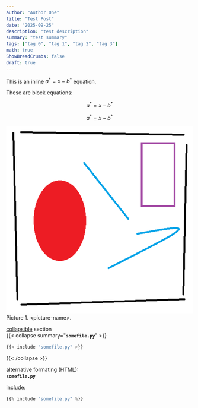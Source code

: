 ```yaml
---
author: "Author One"
title: "Test Post"
date: "2025-09-25"
description: "test description"
summary: "test summary"
tags: ["tag 0", "tag 1", "tag 2", "tag 3"]
math: true
ShowBreadCrumbs: false
draft: true
---
```


[hidden words]: #

This is an inline $`a^*=x-b^*`$ equation.

These are block equations:

$$a^*=x-b^*$$

$$a^*=x-b^*$$

![](somepic.png)  
Picture 1. \<picture-name\>.

[collapsible](https://github.com/adityatelange/hugo-PaperMod/discussions/658 "\"popdown rendering in markdown for posts (like the table of contents)\", #658, by cs-mshah, 2021.12.03") section  
{{< collapse summary="**`somefile.py`**" >}}
```python
{{< include "somefile.py" >}}
```
{{< /collapse >}}

alternative formating (HTML):  
<b><code>somefile.py</code></b>

include:  
```python
{{% include "somefile.py" %}}
```
